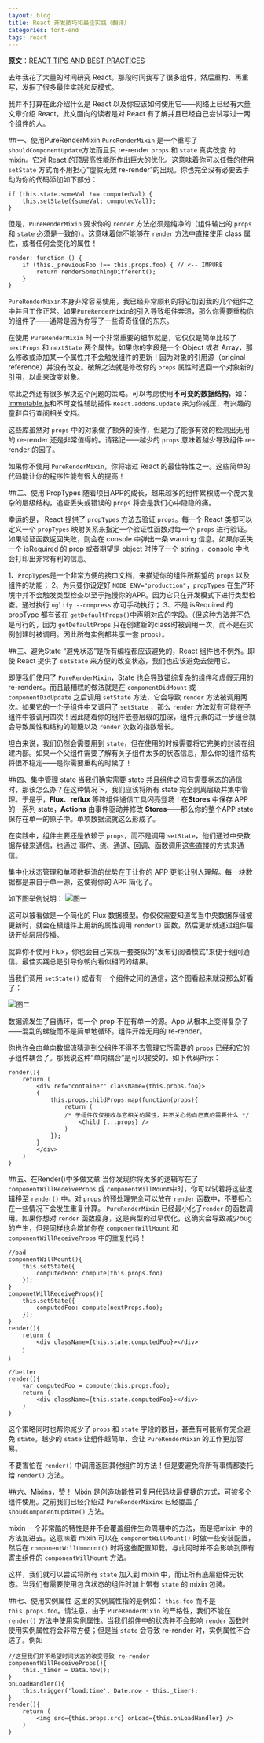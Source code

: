 ```yaml
---
layout: blog
title: React 开发技巧和最佳实践（翻译）
categories: font-end
tags: react
---
```

**原文**：[REACT TIPS AND BEST PRACTICES](http://aeflash.com/2015-02/react-tips-and-best-practices.html)

去年我花了大量的时间研究 React。那段时间我写了很多组件，然后重构、再重写，发掘了很多最佳实践和反模式。

我并不打算在此介绍什么是 React 以及你应该如何使用它——网络上已经有大量文章介绍 React。此文面向的读者是对 React 有了解并且已经自己尝试写过一两个组件的人。

##一、使用PureRenderMixin
`PureRenderMixin` 是一个重写了`shouldComponentUpdate`方法而且只 re-render `props` 和 `state` 真实改变 的 mixin。它对 React 的顶层高性能所作出巨大的优化。这意味着你可以任性的使用 `setState` 方式而不用担心“虚假无效 re-render”的出现。你也完全没有必要去手动为你的代码添加如下部分：
```
if (this.state.someVal !== computedVal) {
    this.setState({someVal: computedVal});
}
```
但是，`PureRenderMixin` 要求你的 `render` 方法必须是纯净的（组件输出的 `props` 和 `state` 必须是一致的）。这意味着你不能够在 `render` 方法中直接使用 class 属性，或者任何会变化的属性！
```
render: function () {
    if (this._previousFoo !== this.props.foo) { // <-- IMPURE
        return renderSomethingDifferent();
    }
}
```
`PureRenderMixin`本身非常容易使用，我已经非常顺利的将它加到我的几个组件之中并且工作正常。如果`PureRenderMixin`的引入导致组件奔溃，那么你需要重构你的组件了——通常是因为你写了一些奇奇怪怪的东东。

在使用 `PureRenderMixin` 时一个非常重要的细节就是，它仅仅是简单比较了 `nextProps` 和 `nextState` 两个属性。如果你的字段是一个 Object 或者 Array，那么修改或添加某一个属性并不会触发组件的更新！因为对象的引用源（original reference）并没有改变。破解之法就是修改你的 `props` 属性时返回一个对象新的引用，以此来改变对象。

除此之外还有很多解决这个问题的策略。可以考虑使用**不可变的数据结构**，如：[Immutable.js](https://github.com/facebook/immutable-js）)和不可变性辅助插件 `React.addons.update` 来为你减压，有兴趣的童鞋自行查阅相关文档。

这些库虽然对 `props` 中的对象做了额外的操作，但是为了能够有效的检测出无用的 re-render 还是非常值得的。请铭记——越少的 `props` 意味着越少导致组件 re-render 的因子。

如果你不使用 `PureRenderMixin`，你将错过 React 的最佳特性之一。这些简单的代码能让你的程序性能有很大的提高！

##二、使用 PropTypes
随着项目APP的成长，越来越多的组件累积成一个庞大复杂的层级结构，追查丢失或错误的 `props` 将会是我们心中隐隐的痛。

幸运的是， React 提供了 `propTypes` 方法去验证 `props`。每一个 React 类都可以定义一个 `propTypes` 映射关系来指定一个验证性函数对每一个 `props` 进行验证。如果验证函数返回失败，则会在 console 中弹出一条 warning 信息。如果你丢失一个 isRequired 的 prop 或者期望是 object 时传了一个 string ，console 中也会打印出非常有利的信息。

1、`PropTypes`是一个非常方便的接口文档，来描述你的组件所期望的 `props` 以及组件的功能；
2、为只要你设定好 `NODE_ENV="production"`，`propTypes` 在生产环境中并不会触发类型检查以至于拖慢你的APP。因为它只在开发模式下进行类型检查。通过执行 `uglify --compress` 亦可手动执行；
3、不是 isRequired 的 propType 都有该在 `getDefaultProps()`中声明对应的字段。（但这种方法并不总是可行的，因为 `getDefaultProps` 只在创建新的class时被调用一次，而不是在实例创建时被调用。因此所有实例都共享一套 `props`）。

##三、避免State
“避免状态”是所有编程都应该避免的，React 组件也不例外。即使 React 提供了 `setState` 来方便的改变状态，我们也应该避免去使用它。

即便我们使用了 `PureRenderMixin`，State 也会导致错综复杂的组件和虚假无用的 re-renders。而且最糟糕的做法就是在 `componentDidMount` 或 `componentDidUpdate` 之后调用 `setState` 方法，它会导致 `render` 方法被调用两次。如果它的一个子组件中又调用了 `setState` ，那么 `render` 方法就有可能在子组件中被调用四次！因此随着你的组件嵌套层级的加深，组件元素的进一步组合就会导致属性和结构的颠簸以及 `render` 次数的指数增长。

坦白来说，我们仍然会需要用到 `state`，但在使用的时候需要将它完美的封装在组建内部。如果一个父组件需要了解有关子组件太多的状态信息，那么你的组件结构将很不稳定——是你需要重构的时候了！

##四、集中管理 state
当我们确实需要 state 并且组件之间有需要状态的通信时，那该怎么办？在这种情况下，我们应该将所有 state 完全剥离层级并集中管理。于是乎，**Flux**、**reflux** 等跨组件通信工具闪亮登场！在**Stores** 中保存 APP 的一系列 state，**Actions** 由事件驱动并修改 **Stores**——那么你的整个APP state 保存在单一的原子中。单项数据流就这么形成了。

在实践中，组件主要还是依赖于 `props`，而不是调用 `setState`，他们通过中央数据存储来通信，也通过 事件、流、通道、回调、函数调用这些直接的方式来通信。

集中化状态管理和单项数据流的优势在于让你的 APP 更能让别人理解。每一块数据都是来自于单一源，这使得你的 APP 简化了。

如下图举例说明：
![图一](http://aeflash.com/imgs/data_flow1.svg)

这可以被看做是一个简化的 Flux 数据模型。你仅仅需要知道每当中央数据存储被更新时，就会在根组件上用新的属性调用 `render()` 函数，然后更新就通过组件层级开始层层传播。

就算你不使用 Flux，你也会自己实现一套类似的“发布订阅者模式”来便于组间通信。最佳实践总是引导你朝向看似相同的结果。

当我们调用 `setState()` 
或者有一个组件之间的通信，这个图看起来就没那么好看了：

![图二](http://aeflash.com/imgs/data_flow2.svg)

数据流发生了自循环，每一个 prop 不在有单一的源。App 从根本上变得复杂了——混乱的螺旋而不是简单地循环。组件开始无用的 re-render。

你也许会由单向数据流猜测到父组件不得不去管理它所需要的 `props` 已经和它的子组件耦合了。那我说这种“单向耦合”是可以接受的。如下代码所示：
```
render(){
    return (
        <div ref="container" className={this.props.foo}>
        {
            this.props.childProps.map(function(props){
                return (
                /* 子组件仅仅接收与它相关的属性，并不关心他自己真的需要什么 */
                    <Child {...props} />
                )
            });
        }
        </div>
    )
}
```

##五、在Render()中多做文章
当你发现你将太多的逻辑写在了 `componentWillReceiveProps` 或 `componentWillMount`中时，你可以试着将这些逻辑移至 `render()` 中。对 `props` 的预处理完全可以放在 `render` 函数中，不要担心在一些情况下会发生重复计算。 `PureRenderMixin` 已经最小化了`render` 的函数调用。如果你想对 `render` 函数瘦身，这是典型的过早优化，这确实会导致减少bug的产生，但是同样也会增加你在 `componentWillMount` 和 `componentWillReceiveProps` 中的重复代码！
```
//bad
componentWillMount(){
    this.setState({
        computedFoo: compute(this.props.foo)
    });
}
componetWillReceiveProps(){
    this.setState({
        computedFoo: compute(nextProps.foo);
    });
}
render(){
    return (
        <div className={this.state.computedFoo}></div>
    ）
｝

//better
render(){
    var computedFoo = compute(this.props.foo);
    return (
        <div className={this.state.computedFoo}></div>
    )
}
```
这个策略同时也帮你减少了 `props` 和 `state` 字段的数目，甚至有可能帮你完全避免 `state`。越少的 `state` 让组件越简单，会让 `PureRenderMixin` 的工作更加容易。

不要害怕在 `render()` 中调用返回其他组件的方法！但是要避免将所有事情都委托给 `render()` 方法。

##六、Mixins，赞！
Mixin 是创造功能性可复用代码块最便捷的方式，可被多个组件使用。之前我们已经介绍过 `PureRenderMixinx` 已经覆盖了 `shoudComponentUpdate()` 方法。

mixin 一个非常酷的特性是并不会覆盖组件生命周期中的方法，而是把mixin 中的方法加进去。这意味着 mixin 可以在 `componentWillMount()` 时做一些安装配置，然后在 `componentWillUnmount()` 时将这些配置卸载。与此同时并不会影响到原有寄主组件的 `componentWillMount` 方法。

这样，我们就可以尝试将所有 `state` 加入到 mixin 中，而让所有底层组件无状态。当我们有需要使用包含状态的组件时加上带有 `state` 的 mixin 包装。

##七、使用实例属性
这里的实例属性指的是例如： `this.foo` 而不是 `this.props.foo`。请注意，由于 `PureRenderMixin` 的严格性，我们不能在 `render()` 方法中使用实例属性。当我们组件中的状态并不会影响 `render` 函数时使用实例属性将会非常方便；但是当 `state` 会导致 re-render 时，实例属性不合适了。例如：
```
//这里我们并不希望时间状态的改变导致 re-render
componentWillReceiveProps(){
    this._timer = Data.now();
}
onLoadHandler(){
    this.trigger('load:time', Date.now - this._timer);
}
render(){
    return (
        <img src={this.props.src} onLoad={this.onLoadHandler} />
    )
}
```



